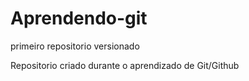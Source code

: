 # Aprendendo-git
 primeiro repositorio versionado

 Repositorio criado durante o aprendizado de Git/Github
